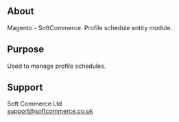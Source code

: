 ## About
Magento - SoftCommerce. Profile schedule entity module.

## Purpose
Used to manage profile schedules.

## Support
Soft Commerce Ltd <br />
support@softcommerce.co.uk
